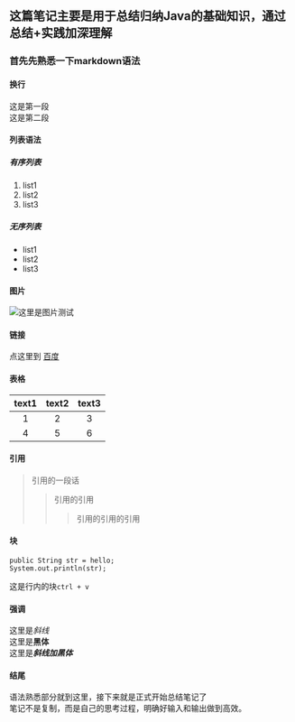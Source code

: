 ## 这篇笔记主要是用于总结归纳Java的基础知识，通过总结+实践加深理解

###  首先先熟悉一下markdown语法
  
  #### 换行   
  这是第一段  
  这是第二段
  #### 列表语法
  ##### 有序列表
  1. list1  
  2. list2
  3. list3
  ##### 无序列表
  + list1
  + list2
  + list3
  #### 图片
 ![这里是图片测试]()
  #### 链接
  点这里到 [百度](https://www.baidu.com)
  #### 表格
  |text1|text2|text3|
  |:-:|:-:|:-:|
  |1|2|3|
  |4|5|6|
  #### 引用
  >引用的一段话
  >>引用的引用
  >>>引用的引用的引用
  #### 块
  ```
  public String str = hello;
  System.out.println(str);
  ```
  这是行内的块`ctrl + v`
  #### 强调
  这里是*斜线*  
  这里是**黑体**  
  这里是***斜线加黑体***
  #### 结尾
  语法熟悉部分就到这里，接下来就是正式开始总结笔记了  
  笔记不是复制，而是自己的思考过程，明确好输入和输出做到高效。


